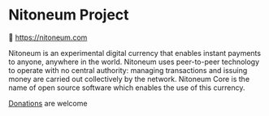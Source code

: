 # Nitoneum Project
🔗 https://nitoneum.com

Nitoneum is an experimental digital currency that enables instant payments to anyone, anywhere in the world. Nitoneum uses peer-to-peer technology to operate with no central authority: managing transactions and issuing money are carried out collectively by the network. Nitoneum Core is the name of open source software which enables the use of this currency.


[Donations](https://github.com/nitoneum/donations#README.md) are welcome
